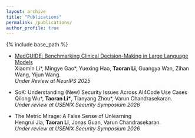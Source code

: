 ```yaml
---
layout: archive
title: "Publications"
permalink: /publications/
author_profile: true
---
```


{% include base_path %}  

* [MedGUIDE: Benchmarking Clinical Decision-Making in Large Language Models](https://arxiv.org/abs/2505.11613) \
Xiaomin Li\*, Mingye Gao\*, Yuexing Hao, **Taoran Li**, Guangya Wan, Zihan Wang, Yijun Wang. \
*Under Review at NeurIPS 2025*

* SoK: Understanding (New) Security Issues Across AI4Code Use Cases  \
Qilong Wu\*, **Taoran Li\***, Tianyang Zhou\*, Varun Chandrasekaran. \
*Under review at USENIX Security Symposium 2026*

* The Metric Mirage: A False Sense of Unlearning \
Hengrui Jia, **Taoran Li**, Jonas Guan, Varun Chandrasekaran. \
*Under review at USENIX Security Symposium 2026*
